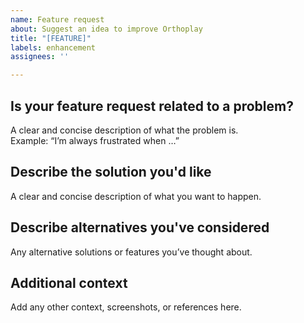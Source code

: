 ```yaml
---
name: Feature request
about: Suggest an idea to improve Orthoplay
title: "[FEATURE]"
labels: enhancement
assignees: ''

---
```


## Is your feature request related to a problem?  
A clear and concise description of what the problem is.  
Example: “I’m always frustrated when …”

## Describe the solution you'd like  
A clear and concise description of what you want to happen.

## Describe alternatives you've considered  
Any alternative solutions or features you’ve thought about.

## Additional context  
Add any other context, screenshots, or references here.
